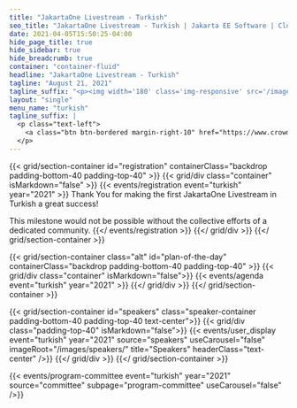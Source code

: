 ```yaml
---
title: "JakartaOne Livestream - Turkish"
seo_title: "JakartaOne Livestream - Turkish | Jakarta EE Software | Cloud Native"
date: 2021-04-05T15:50:25-04:00
hide_page_title: true
hide_sidebar: true
hide_breadcrumb: true
container: "container-fluid"
headline: "JakartaOne Livestream - Turkish"
tagline: "August 21, 2021"
tagline_suffix: "<p><img width='180' class='img-responsive' src='/images/jakarta/jakarta-ee-logo.svg' alt='Jakarta EE: The New Home of Cloud Native Java'></p>"
layout: "single"
menu_name: "turkish"
tagline_suffix: |
  <p class="text-left">
    <a class="btn btn-bordered margin-right-10" href="https://www.crowdcast.io/e/jakartaoneturkish_aug21_2">Register now</a><a class="btn btn-bordered margin-left-10" href="https://twitter.com/JakartaOneTUR">Twitter</a>
  </p>
---
```


<!-- Add registration using legacy CSS -->
{{< grid/section-container id="registration" containerClass="backdrop padding-bottom-40 padding-top-40" >}}
{{< grid/div class="container" isMarkdown="false" >}} 
{{< events/registration event="turkish" year="2021" >}}
  Thank You for making the first JakartaOne Livestream in Turkish a great success!

  This milestone would not be possible without the collective efforts of a dedicated community.
{{</ events/registration >}}
{{</ grid/div >}} 
{{</ grid/section-container >}}

<!-- Add agenda using legacy CSS -->
{{< grid/section-container class="alt" id="plan-of-the-day" containerClass="backdrop padding-bottom-40 padding-top-40" >}}
  {{< grid/div class="container" isMarkdown="false">}}
    {{< events/agenda event="turkish" year="2021" >}}
  {{</ grid/div >}}
{{</ grid/section-container >}}

<!-- Add user carousel for speaker -->
{{< grid/section-container id="speakers" class="speaker-container padding-bottom-40 padding-top-40 text-center">}}
  {{< grid/div class="padding-top-40" isMarkdown="false">}}
    {{< events/user_display event="turkish" year="2021" source="speakers" useCarousel="false" imageRoot="/images/speakers/" title="Speakers" headerClass="text-center" />}}
  {{</ grid/div >}}
{{</ grid/section-container >}}

<!-- Add user carousel for committee -->
{{< events/program-committee event="turkish" year="2021" source="committee" subpage="program-committee" useCarousel="false" />}}
